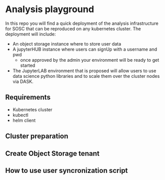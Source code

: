 # Analysis playground

In this repo you will find a quick deployment of the analysis infrastructure for SOSC that can be reproduced on any kubernetes cluster.
The deployment will include:

- An object storage instance where to store user data
- A jupyterHUB instance where users can signUp with a username and pwd
  - once approved by the admin your environment will be ready to get started
- The JupyterLAB environment that is proposed will allow users to use data science python libraries and to scale them over the cluster nodes via DASK.

## Requirements

- Kubernetes cluster
- kubectl
- helm client

## Cluster preparation


## Create Object Storage tenant

## How to use user syncronization script
